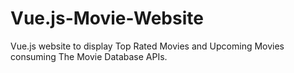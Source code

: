 # Vue.js-Movie-Website
Vue.js website to display Top Rated Movies and Upcoming Movies consuming The Movie Database APIs. 
